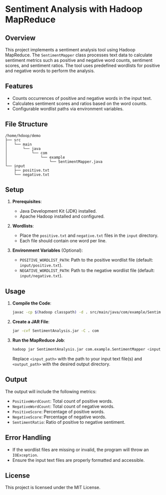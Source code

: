 # Sentiment Analysis with Hadoop MapReduce

## Overview
This project implements a sentiment analysis tool using Hadoop MapReduce. The `SentimentMapper` class processes text data to calculate sentiment metrics such as positive and negative word counts, sentiment scores, and sentiment ratios. The tool uses predefined wordlists for positive and negative words to perform the analysis.

## Features
- Counts occurrences of positive and negative words in the input text.
- Calculates sentiment scores and ratios based on the word counts.
- Configurable wordlist paths via environment variables.

## File Structure
```
/home/hdoop/demo
├── src
│   └── main
│       └── java
│           └── com
│               └── example
│                   └── SentimentMapper.java
└── input
    ├── positive.txt
    └── negative.txt
```

## Setup
1. **Prerequisites**:
   - Java Development Kit (JDK) installed.
   - Apache Hadoop installed and configured.

2. **Wordlists**:
   - Place the `positive.txt` and `negative.txt` files in the `input` directory.
   - Each file should contain one word per line.

3. **Environment Variables** (Optional):
   - `POSITIVE_WORDLIST_PATH`: Path to the positive wordlist file (default: `input/positive.txt`).
   - `NEGATIVE_WORDLIST_PATH`: Path to the negative wordlist file (default: `input/negative.txt`).

## Usage
1. **Compile the Code**:
   ```bash
   javac -cp $(hadoop classpath) -d . src/main/java/com/example/SentimentMapper.java
   ```

2. **Create a JAR File**:
   ```bash
   jar -cvf SentimentAnalysis.jar -C . com
   ```

3. **Run the MapReduce Job**:
   ```bash
   hadoop jar SentimentAnalysis.jar com.example.SentimentMapper <input_path> <output_path>
   ```
   Replace `<input_path>` with the path to your input text file(s) and `<output_path>` with the desired output directory.

## Output
The output will include the following metrics:
- `PositiveWordCount`: Total count of positive words.
- `NegativeWordCount`: Total count of negative words.
- `PositiveScore`: Percentage of positive words.
- `NegativeScore`: Percentage of negative words.
- `SentimentRatio`: Ratio of positive to negative sentiment.

## Error Handling
- If the wordlist files are missing or invalid, the program will throw an `IOException`.
- Ensure the input text files are properly formatted and accessible.

## License
This project is licensed under the MIT License.
